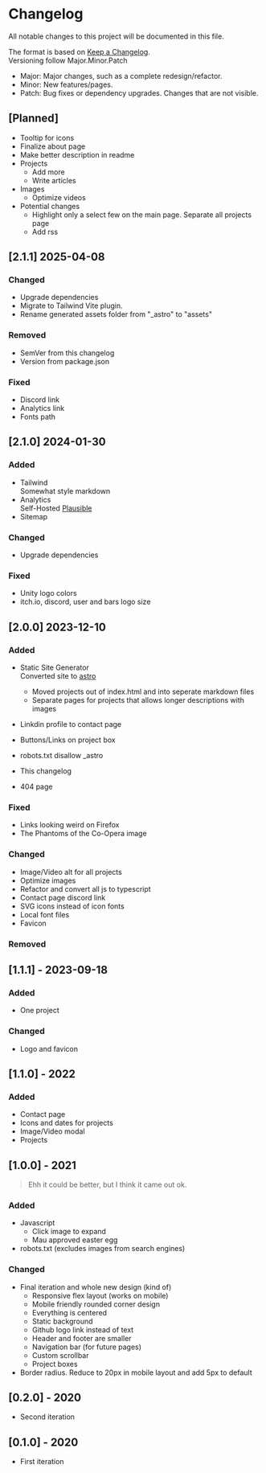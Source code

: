 # Changelog

All notable changes to this project will be documented in this file.

The format is based on [Keep a Changelog](https://keepachangelog.com/en/1.1.0/). \
Versioning follow Major.Minor.Patch

- Major: Major changes, such as a complete redesign/refactor.
- Minor: New features/pages.
- Patch: Bug fixes or dependency upgrades. Changes that are not visible.

## [Planned]

- Tooltip for icons
- Finalize about page
- Make better description in readme
- Projects
  - Add more
  - Write articles
- Images
  - Optimize videos
- Potential changes
  - Highlight only a select few on the main page. Separate all projects page
  - Add rss

## [2.1.1] 2025-04-08

### Changed

- Upgrade dependencies
- Migrate to Tailwind Vite plugin.
- Rename generated assets folder from "_astro" to "assets"

### Removed

- SemVer from this changelog
- Version from package.json

### Fixed

- Discord link
- Analytics link
- Fonts path

## [2.1.0] 2024-01-30

### Added

- Tailwind\
  Somewhat style markdown
- Analytics\
  Self-Hosted [Plausible](https://plausible.io)
- Sitemap

### Changed

- Upgrade dependencies

### Fixed

- Unity logo colors
- itch.io, discord, user and bars logo size

## [2.0.0] 2023-12-10

### Added

- Static Site Generator\
  Converted site to [astro](https://astro.build/)

  - Moved projects out of index.html and into seperate markdown files
  - Separate pages for projects that allows longer descriptions with images

- Linkdin profile to contact page
- Buttons/Links on project box
- robots.txt disallow \_astro
- This changelog
- 404 page

### Fixed

- Links looking weird on Firefox
- The Phantoms of the Co-Opera image

### Changed

- Image/Video alt for all projects
- Optimize images
- Refactor and convert all js to typescript
- Contact page discord link
- SVG icons instead of icon fonts
- Local font files
- Favicon

### Removed

## [1.1.1] - 2023-09-18

### Added

- One project

### Changed

- Logo and favicon

## [1.1.0] - 2022

### Added

- Contact page
- Icons and dates for projects
- Image/Video modal
- Projects

## [1.0.0] - 2021

> Ehh it could be better, but I think it came out ok.

### Added

- Javascript
  - Click image to expand
  - Mau approved easter egg
- robots.txt (excludes images from search engines)

### Changed

- Final iteration and whole new design (kind of)
  - Responsive flex layout (works on mobile)
  - Mobile friendly rounded corner design
  - Everything is centered
  - Static background
  - Github logo link instead of text
  - Header and footer are smaller
  - Navigation bar (for future pages)
  - Custom scrollbar
  - Project boxes
- Border radius. Reduce to 20px in mobile layout and add 5px to default

## [0.2.0] - 2020

- Second iteration

## [0.1.0] - 2020

- First iteration
